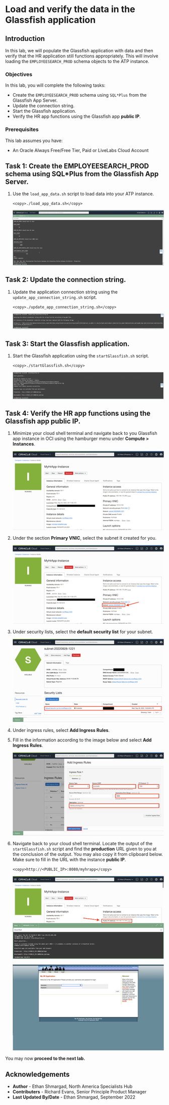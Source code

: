 # Load and verify the data in the Glassfish application

## Introduction

In this lab, we will populate the Glassfish application with data and then verify that the HR application still functions appropriately. This will involve loading the `EMPLOYEESEARCH_PROD` schema objects to the ATP instance.

<!---
**Download the data lab files:** [Link](https://objectstorage.us-ashburn-1.oraclecloud.com/p/tVAwp-XWRsm1oouSHDzzZwyUQ5TErSPpPNhuYPMTbSJOZlC-Pvsed-caGfHYrkV5/n/orasenatdpltsecitom03/b/Twitter_LL/o/Twitter_LL2.zip)
-->

### Objectives

In this lab, you will complete the following tasks:

- Create the `EMPLOYEESEARCH_PROD` schema using `SQL*Plus` from the Glassfish App Server.
- Update the connection string.
- Start the Glassfish application.
- Verify the HR app functions using the Glassfish app **public IP**.

### Prerequisites

This lab assumes you have:
- An Oracle Always Free/Free Tier, Paid or LiveLabs Cloud Account

## Task 1: Create the EMPLOYEESEARCH_PROD schema using SQL*Plus from the Glassfish App Server.

1. Use the `load_app_data.sh` script to load data into your ATP instance.

    ```
    <copy>./load_app_data.sh</copy>
    ```

    ![Load app data](images/load-app-data.png)

## Task 2: Update the connection string.

1. Update the application connection string using the `update_app_connection_string.sh` script.

    ```
    <copy>./update_app_connection_string.sh</copy>
    ```

    ![Update connection string](images/update-connection-string.png)

## Task 3: Start the Glassfish application.

1. Start the Glassfish application using the `startGlassfish.sh` script.

    ```
    <copy>./startGlassfish.sh</copy>
    ```

    ![Start glassfish app](images/start-glassfish.png)

## Task 4: Verify the HR app functions using the Glassfish app public IP.

1. Minimize your cloud shell terminal and navigate back to you Glassfish app instance in OCI using the hamburger menu under **Compute > Instances**.

    ![Running instance](images/instance-running.png)

2. Under the section **Primary VNIC**, select the subnet it created for you.

    ![Find subnet](images/subnet.png)

3. Under security lists, select the **default security list** for your subnet.

    ![Select defualt SL](images/default-list.png)

4. Under ingress rules, select **Add Ingress Rules**.

5. Fill in the information according to the image below and select **Add Ingress Rules**.

    ![Add ingress rule](images/add-ingress.png)

2. Navigate back to your cloud shell terminal. Locate the output of the `startGlassfish.sh` script and find the **production** URL given to you at the conclusion of the output. You may also copy it from clipboard below. Make sure to fill in the URL with the instance **public IP**.

    ```
    <copy>http://<PUBLIC_IP>:8080/myhrapp</copy>
    ```

    ![Locate public ip](images/find-ip.png)

    ![Open myhrapp](images/open-app.png)


You may now **proceed to the next lab.**

## Acknowledgements

- **Author** - Ethan Shmargad, North America Specialists Hub
- **Contributers** - Richard Evans, Senior Principle Product Manager
- **Last Updated By/Date** - Ethan Shmargad, September 2022

